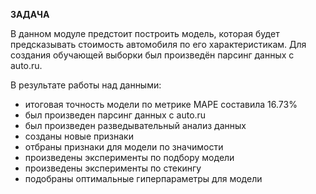 **ЗАДАЧА**

В данном модуле предстоит построить модель, которая будет предсказывать стоимость автомобиля по его характеристикам.
Для создания обучающей выборки был произведён парсинг данных с auto.ru.

В результате работы над данными:

- итоговая точность модели по метрике MAPE составила 16.73%
- был произведен парсинг данных с auto.ru
- был произведен разведывательный анализ данных
- созданы новые признаки
- отбраны признаки для модели по значимости
- произведены эксперименты по подбору модели
- произведены эксперименты по стекингу
- подобраны оптимальные гиперпараметры для модели